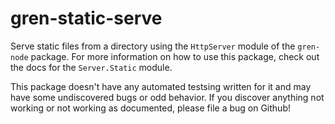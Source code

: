 # gren-static-serve

Serve static files from a directory using the `HttpServer` module of the `gren-node` package. For more information on how to use this package, check out the docs for the `Server.Static` module.

This package doesn't have any automated testsing written for it and may have some undiscovered bugs or odd behavior. If you discover anything not working or not working as documented, please file a bug on Github!